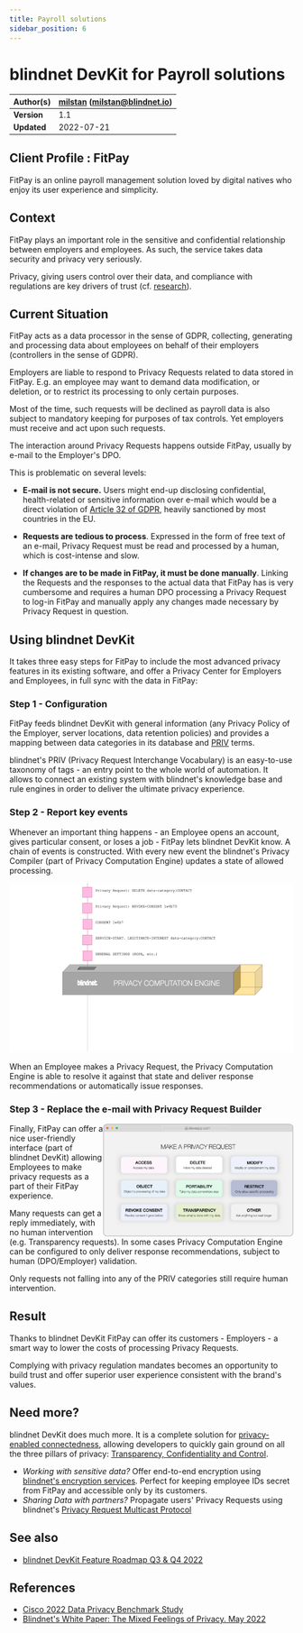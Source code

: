 ```yaml
---
title: Payroll solutions
sidebar_position: 6
---
```


# blindnet DevKit for Payroll solutions

| **Author(s)** | [milstan](https://github.com/milstan) (milstan@blindnet.io) |
| :------------ | :---------------------------------------------------------- |
| **Version**   | 1.1                                                         |
| **Updated**   | 2022-07-21                                                  |

## Client Profile : FitPay

FitPay is an online payroll management solution loved by digital natives who enjoy its user experience and simplicity.

## Context

FitPay plays an important role in the sensitive and confidential relationship between employers and employees. As such, the service takes data security and privacy very seriously.

Privacy, giving users control over their data, and compliance with regulations are key drivers of trust (cf. [research](#references)).

## Current Situation

FitPay acts as a data processor in the sense of GDPR, collecting, generating and processing data about employees on behalf of their employers (controllers in the sense of GDPR).

Employers are liable to respond to Privacy Requests related to data stored in FitPay. E.g. an employee may want to demand data modification, or deletion, or to restrict its processing to only certain purposes.

Most of the time, such requests will be declined as payroll data is also subject to mandatory keeping for purposes of tax controls. Yet employers must receive and act upon such requests.

The interaction around Privacy Requests happens outside FitPay, usually by e-mail to the Employer's DPO.

This is problematic on several levels:

- **E-mail is not secure.**
  Users might end-up disclosing confidential, health-related or sensitive information over e-mail which would be a direct violation of [Article 32 of GDPR](https://gdpr-info.eu/art-32-gdpr/), heavily sanctioned by most countries in the EU.

- **Requests are tedious to process**.
  Expressed in the form of free text of an e-mail, Privacy Request must be read and processed by a human, which is cost-intense and slow.

- **If changes are to be made in FitPay, it must be done manually**.
  Linking the Requests and the responses to the actual data that FitPay has is very cumbersome and requires a human DPO processing a Privacy Request to log-in FitPay and manually apply any changes made necessary by Privacy Request in question.

## Using blindnet DevKit

It takes three easy steps for FitPay to include the most advanced privacy features in its existing software, and offer a Privacy Center for Employers and Employees, in full sync with the data in FitPay:

### Step 1 - Configuration

FitPay feeds blindnet DevKit with general information (any Privacy Policy of the Employer, server locations, data retention policies) and provides a mapping between data categories in its database and [PRIV](https://github.com/blindnet-io/product-management/blob/main/refs/schemas/priv/RFC-PRIV.md) terms.

blindnet's PRIV (Privacy Request Interchange Vocabulary) is an easy-to-use taxonomy of tags - an entry point to the whole world of automation. It allows to connect an existing system with blindnet's knowledge base and rule engines in order to deliver the ultimate privacy experience.

### Step 2 - Report key events

Whenever an important thing happens - an Employee opens an account, gives particular consent, or loses a job - FitPay lets blindnet DevKit know. A chain of events is constructed. With every new event the blindnet's Privacy Compiler (part of Privacy Computation Engine) updates a state of allowed processing.

<img height="300" src="/img/PCEexplained.gif" />

When an Employee makes a Privacy Request, the Privacy Computation Engine is able to resolve it against that state and deliver response recommendations or automatically issue responses.

### Step 3 - Replace the e-mail with Privacy Request Builder

<img align="right" height="200" src="/img/loglolessPRbuilder.png" />

Finally, FitPay can offer a nice user-friendly interface (part of blindnet DevKit) allowing Employees to make privacy requests as a part of their FitPay experience.

Many requests can get a reply immediately, with no human intervention (e.g. Transparency requests).
In some cases Privacy Computation Engine can be configured to only deliver response recommendations, subject to human (DPO/Employer) validation.

Only requests not falling into any of the PRIV categories still require human intervention.

## Result

Thanks to blindnet DevKit FitPay can offer its customers - Employers - a smart way to lower the costs of processing Privacy Requests.

Complying with privacy regulation mandates becomes an opportunity to build trust and offer superior user experience consistent with the brand's values.

## Need more?

blindnet DevKit does much more. It is a complete solution for [privacy-enabled connectedness](/docs/references/notions-of-privacy), allowing developers to quickly gain ground on all the three pillars of privacy: [Transparency, Confidentiality and Control](/docs/references/priv-eng-principles).

- _Working with sensitive data?_ Offer end-to-end encryption using [blindnet's encryption services](https://github.com/blindnet-io/api-scala). Perfect for keeping employee IDs secret from FitPay and accessible only by its customers.
- _Sharing Data with partners?_ Propagate users' Privacy Requests using blindnet's [Privacy Request Multicast Protocol](https://github.com/blindnet-io/product-management/blob/b7d2bd0aab509a5d83ed42822b0ba19e27bef905/refs/schemas/protocols/RFC-PRMP.md)

## See also

- [blindnet DevKit Feature Roadmap Q3 & Q4 2022](https://github.com/blindnet-io/devrel-management/blob/main/docs/roadmap/q3-2022.md)

## References

- [Cisco 2022 Data Privacy Benchmark Study](https://www.cisco.com/c/en/us/about/trust-center/data-privacy-benchmark-study.html)
- [Blindnet's White Paper: The Mixed Feelings of Privacy. May 2022](/pdf/white-papers/202205-the-mixed-feelings-of-privacy.pdf)
